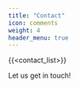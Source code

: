 ```yaml
---
title: "Contact"
icon: comments
weight: 4
header_menu: true
---
```


{{<contact_list>}}

Let us get in touch!
